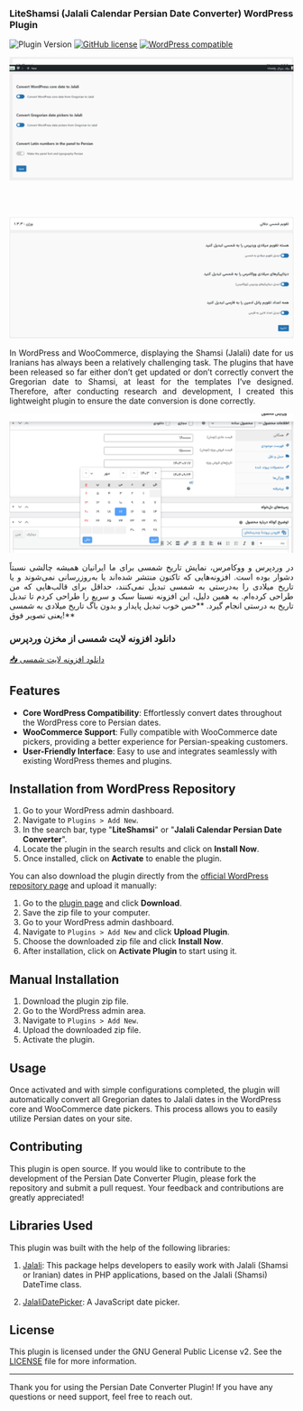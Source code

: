 
### LiteShamsi (Jalali Calendar Persian Date Converter) WordPress Plugin

![Plugin Version](https://img.shields.io/badge/version-1.3.3-blue)
[![GitHub license](https://img.shields.io/badge/license-GPL%202-gold.svg)](https://opensource.org/licenses/GPL-2.0)
[![WordPress compatible](https://img.shields.io/badge/WordPress-6.0%2B-brightgreen.svg)](https://wordpress.org/)

![محیط پلاگین](3.png)

<br/>
<br/>


![محیط پلاگین](1.png)

<p align="justify">
In WordPress and WooCommerce, displaying the Shamsi (Jalali) date for us Iranians has always been a relatively challenging task. The plugins that have been released so far either don’t get updated or don’t correctly convert the Gregorian date to Shamsi, at least for the templates I’ve designed. Therefore, after conducting research and development, I created this lightweight plugin to ensure the date conversion is done correctly.

![عملکرد عالی در محیط ووکامرس](2.png)


<p align="justify">
در وردپرس و ووکامرس، نمایش تاریخ شمسی برای ما ایرانیان همیشه چالشی نسبتاً دشوار بوده است. افزونه‌هایی که تاکنون منتشر شده‌اند یا به‌روزرسانی نمی‌شوند و یا تاریخ میلادی را به‌درستی به شمسی تبدیل نمی‌کنند، حداقل برای قالب‌هایی که من طراحی کرده‌ام. به همین دلیل، این افزونه نسبتا سبک و سریع را طراحی کردم تا تبدیل تاریخ به درستی انجام گیرد. **حس خوب تبدیل پایدار و بدون باگ تاریخ میلادی به شمسی یعنی تصویر فوق!**
<br/>

  
### دانلود افزونه لایت شمسی از مخزن وردپرس
[📥 دانلود افزونه لایت شمسی](https://wordpress.org/plugins/mo-jalali-calendar/)


</p>

## Features

- **Core WordPress Compatibility**: Effortlessly convert dates throughout the WordPress core to Persian dates.
- **WooCommerce Support**: Fully compatible with WooCommerce date pickers, providing a better experience for Persian-speaking customers.
- **User-Friendly Interface**: Easy to use and integrates seamlessly with existing WordPress themes and plugins.


## Installation from WordPress Repository

1. Go to your WordPress admin dashboard.
2. Navigate to `Plugins > Add New`.
3. In the search bar, type "**LiteShamsi**" or "**Jalali Calendar Persian Date Converter**".
4. Locate the plugin in the search results and click on **Install Now**.
5. Once installed, click on **Activate** to enable the plugin.

You can also download the plugin directly from the [official WordPress repository page](https://wordpress.org/plugins/mo-jalali-calendar/) and upload it manually:

1. Go to the [plugin page](https://wordpress.org/plugins/mo-jalali-calendar/) and click **Download**.
2. Save the zip file to your computer.
3. Go to your WordPress admin dashboard.
4. Navigate to `Plugins > Add New` and click **Upload Plugin**.
5. Choose the downloaded zip file and click **Install Now**.
6. After installation, click on **Activate Plugin** to start using it.


## Manual Installation

1. Download the plugin zip file.
2. Go to the WordPress admin area.
3. Navigate to `Plugins > Add New`.
4. Upload the downloaded zip file.
5. Activate the plugin.

## Usage

Once activated and with simple configurations completed, the plugin will automatically convert all Gregorian dates to Jalali dates in the WordPress core and WooCommerce date pickers. This process allows you to easily utilize Persian dates on your site.

## Contributing

This plugin is open source. If you would like to contribute to the development of the Persian Date Converter Plugin, please fork the repository and submit a pull request. Your feedback and contributions are greatly appreciated!

## Libraries Used

This plugin was built with the help of the following libraries:

1. [Jalali](https://github.com/rustinm/jalali): This package helps developers to easily work with Jalali (Shamsi or Iranian) dates in PHP applications, based on the Jalali (Shamsi) DateTime class.

2. [JalaliDatePicker](https://github.com/majidh1/JalaliDatePicker): A JavaScript date picker.

## License

This plugin is licensed under the GNU General Public License v2. See the [LICENSE](LICENSE) file for more information.

---

Thank you for using the Persian Date Converter Plugin! If you have any questions or need support, feel free to reach out.
